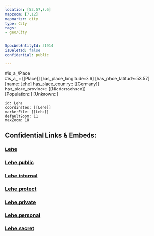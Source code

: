 ```yaml
---
location: [53.57,8.6] 
mapzoom: [7,12] 
mapmarker: city 
type: City
tags:
- geo/City


SpocWebEntityId: 31914
isDeleted: false
confidential: public

---
```

#is_a_/Place  
#is_a_ :: [[Place]] 
[has_place_longitude::8.6] 
[has_place_latitude::53.57] 
[name::Lehe] 
has_place_country:: [[Germany]]  
has_place_province:: [[Niedersachsen]]  
[Population::] 
[Unknown::] 


```leaflet
id: Lehe
coordinates: [[Lehe]] 
markerFile: [[Lehe]] 
defaultZoom: 11 
maxZoom: 18
```


## Confidential Links & Embeds: 

### [Lehe](/_Standards/Earth/Continent/Europe/Europe~Central/Germany/Germany~West/State~Bremen/cities~Bremen/Bremerhaven/boroughs~Bremerhaven/Lehe.md) 

### [Lehe.public](/_public/Earth/Continent/Europe/Europe~Central/Germany/Germany~West/State~Bremen/cities~Bremen/Bremerhaven/boroughs~Bremerhaven/Lehe.public.md) 

### [Lehe.internal](/_internal/Earth/Continent/Europe/Europe~Central/Germany/Germany~West/State~Bremen/cities~Bremen/Bremerhaven/boroughs~Bremerhaven/Lehe.internal.md) 

### [Lehe.protect](/_protect/Earth/Continent/Europe/Europe~Central/Germany/Germany~West/State~Bremen/cities~Bremen/Bremerhaven/boroughs~Bremerhaven/Lehe.protect.md) 

### [Lehe.private](/_private/Earth/Continent/Europe/Europe~Central/Germany/Germany~West/State~Bremen/cities~Bremen/Bremerhaven/boroughs~Bremerhaven/Lehe.private.md) 

### [Lehe.personal](/_personal/Earth/Continent/Europe/Europe~Central/Germany/Germany~West/State~Bremen/cities~Bremen/Bremerhaven/boroughs~Bremerhaven/Lehe.personal.md) 

### [Lehe.secret](/_secret/Earth/Continent/Europe/Europe~Central/Germany/Germany~West/State~Bremen/cities~Bremen/Bremerhaven/boroughs~Bremerhaven/Lehe.secret.md)

